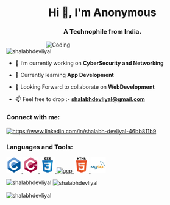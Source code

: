 <h1 align="center">Hi 👋, I'm Anonymous</h1>
<h3 align="center">A Technophile from India.</h3>
<img align="right" alt="Coding" width="400" src="https://i.pinimg.com/originals/d1/0c/3d/d10c3d213be6893235d97ae768db8c07.gif">

<p align="left"> <img src="https://komarev.com/ghpvc/?username=shalabhdevliyal&label=Profile%20views&color=0e75b6&style=flat" alt="shalabhdevliyal" /> </p>

- 🔭 I’m currently working on **CyberSecurity and Networking**

- 🌱 Currently learning **App Development**

- 👯 Looking Forward to collaborate on **WebDevelopment**

- 📫 Feel free to drop :- **shalabhdevliyal@gmail.com**

<h3 align="left">Connect with me:</h3>
<p align="left">
<a href="https://linkedin.com/in/https://www.linkedin.com/in/shalabh-devliyal-46bb811b9" target="blank"><img align="center" src="https://raw.githubusercontent.com/rahuldkjain/github-profile-readme-generator/master/src/images/icons/Social/linked-in-alt.svg" alt="https://www.linkedin.com/in/shalabh-devliyal-46bb811b9" height="30" width="40" /></a>
</p>

<h3 align="left">Languages and Tools:</h3>
<p align="left"> <a href="https://www.cprogramming.com/" target="_blank" rel="noreferrer"> <img src="https://raw.githubusercontent.com/devicons/devicon/master/icons/c/c-original.svg" alt="c" width="40" height="40"/> </a> <a href="https://www.w3schools.com/cpp/" target="_blank" rel="noreferrer"> <img src="https://raw.githubusercontent.com/devicons/devicon/master/icons/cplusplus/cplusplus-original.svg" alt="cplusplus" width="40" height="40"/> </a> <a href="https://www.w3schools.com/css/" target="_blank" rel="noreferrer"> <img src="https://raw.githubusercontent.com/devicons/devicon/master/icons/css3/css3-original-wordmark.svg" alt="css3" width="40" height="40"/> </a> <a href="https://cloud.google.com" target="_blank" rel="noreferrer"> <img src="https://www.vectorlogo.zone/logos/google_cloud/google_cloud-icon.svg" alt="gcp" width="40" height="40"/> </a> <a href="https://www.w3.org/html/" target="_blank" rel="noreferrer"> <img src="https://raw.githubusercontent.com/devicons/devicon/master/icons/html5/html5-original-wordmark.svg" alt="html5" width="40" height="40"/> </a> <a href="https://www.mysql.com/" target="_blank" rel="noreferrer"> <img src="https://raw.githubusercontent.com/devicons/devicon/master/icons/mysql/mysql-original-wordmark.svg" alt="mysql" width="40" height="40"/> </a> </p>

<p><img align="left" src="https://github-readme-stats.vercel.app/api/top-langs?username=shalabhdevliyal&show_icons=true&locale=en&layout=compact" alt="shalabhdevliyal" /></p>


<p>&nbsp;<img align="center" src="https://github-readme-stats.vercel.app/api?username=shalabhdevliyal&show_icons=true&locale=en" alt="shalabhdevliyal" /></p>

<p><img align="center" src="https://github-readme-streak-stats.herokuapp.com/?user=shalabhdevliyal&" alt="shalabhdevliyal" /></p>
